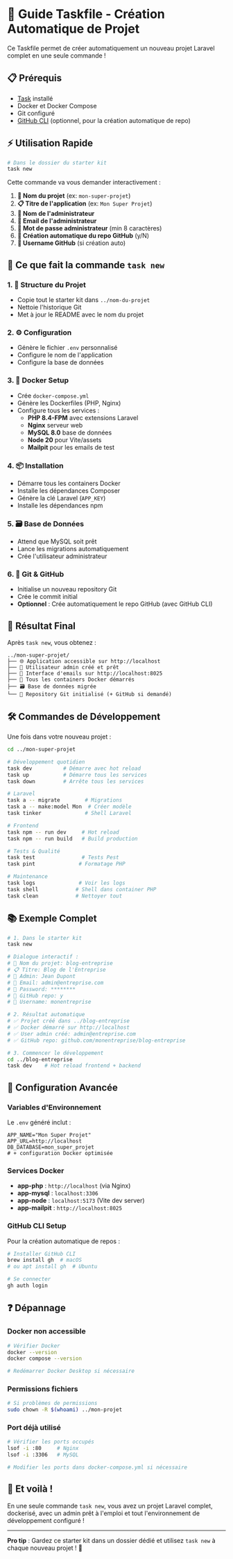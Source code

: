 # 🚀 Guide Taskfile - Création Automatique de Projet

Ce Taskfile permet de créer automatiquement un nouveau projet Laravel complet en une seule commande !

## 📋 Prérequis

- [Task](https://taskfile.dev/installation/) installé
- Docker et Docker Compose
- Git configuré
- [GitHub CLI](https://cli.github.com/) (optionnel, pour la création automatique de repo)

## ⚡ Utilisation Rapide

```bash
# Dans le dossier du starter kit
task new
```

Cette commande va vous demander interactivement :

1. **📁 Nom du projet** (ex: `mon-super-projet`)
2. **📋 Titre de l'application** (ex: `Mon Super Projet`)
3. **👤 Nom de l'administrateur**
4. **📧 Email de l'administrateur**
5. **🔐 Mot de passe administrateur** (min 8 caractères)
6. **🐙 Création automatique du repo GitHub** (y/N)
7. **👤 Username GitHub** (si création auto)

## 🎯 Ce que fait la commande `task new`

### 1. 📁 **Structure du Projet**
- Copie tout le starter kit dans `../nom-du-projet`
- Nettoie l'historique Git
- Met à jour le README avec le nom du projet

### 2. ⚙️ **Configuration**
- Génère le fichier `.env` personnalisé
- Configure le nom de l'application
- Configure la base de données

### 3. 🐳 **Docker Setup**
- Crée `docker-compose.yml`
- Génère les Dockerfiles (PHP, Nginx)
- Configure tous les services :
  - **PHP 8.4-FPM** avec extensions Laravel
  - **Nginx** serveur web
  - **MySQL 8.0** base de données
  - **Node 20** pour Vite/assets
  - **Mailpit** pour les emails de test

### 4. 📦 **Installation**
- Démarre tous les containers Docker
- Installe les dépendances Composer
- Génère la clé Laravel (`APP_KEY`)
- Installe les dépendances npm

### 5. 🗃️ **Base de Données**
- Attend que MySQL soit prêt
- Lance les migrations automatiquement
- Crée l'utilisateur administrateur

### 6. 🐙 **Git & GitHub**
- Initialise un nouveau repository Git
- Crée le commit initial
- **Optionnel** : Crée automatiquement le repo GitHub (avec GitHub CLI)

## 🎉 **Résultat Final**

Après `task new`, vous obtenez :

```
../mon-super-projet/
├── 🌐 Application accessible sur http://localhost
├── 👤 Utilisateur admin créé et prêt
├── 📱 Interface d'emails sur http://localhost:8025
├── 🐳 Tous les containers Docker démarrés
├── 🗃️ Base de données migrée
└── 🐙 Repository Git initialisé (+ GitHub si demandé)
```

## 🛠 **Commandes de Développement**

Une fois dans votre nouveau projet :

```bash
cd ../mon-super-projet

# Développement quotidien
task dev          # Démarre avec hot reload
task up           # Démarre tous les services
task down         # Arrête tous les services

# Laravel
task a -- migrate        # Migrations
task a -- make:model Mon  # Créer modèle
task tinker              # Shell Laravel

# Frontend
task npm -- run dev     # Hot reload
task npm -- run build   # Build production

# Tests & Qualité
task test               # Tests Pest
task pint              # Formatage PHP

# Maintenance
task logs              # Voir les logs
task shell            # Shell dans container PHP
task clean            # Nettoyer tout
```

## 📚 **Exemple Complet**

```bash
# 1. Dans le starter kit
task new

# Dialogue interactif :
# 📁 Nom du projet: blog-entreprise
# 📋 Titre: Blog de l'Entreprise
# 👤 Admin: Jean Dupont
# 📧 Email: admin@entreprise.com
# 🔐 Password: ********
# 🐙 GitHub repo: y
# 👤 Username: monentreprise

# 2. Résultat automatique
# ✅ Projet créé dans ../blog-entreprise
# ✅ Docker démarré sur http://localhost
# ✅ User admin créé: admin@entreprise.com
# ✅ GitHub repo: github.com/monentreprise/blog-entreprise

# 3. Commencer le développement
cd ../blog-entreprise
task dev    # Hot reload frontend + backend
```

## 🔧 **Configuration Avancée**

### Variables d'Environnement

Le `.env` généré inclut :
```env
APP_NAME="Mon Super Projet"
APP_URL=http://localhost
DB_DATABASE=mon_super_projet
# + configuration Docker optimisée
```

### Services Docker

- **app-php** : `http://localhost` (via Nginx)
- **app-mysql** : `localhost:3306`
- **app-node** : `localhost:5173` (Vite dev server)
- **app-mailpit** : `http://localhost:8025`

### GitHub CLI Setup

Pour la création automatique de repos :
```bash
# Installer GitHub CLI
brew install gh  # macOS
# ou apt install gh  # Ubuntu

# Se connecter
gh auth login
```

## ❓ **Dépannage**

### Docker non accessible
```bash
# Vérifier Docker
docker --version
docker compose --version

# Redémarrer Docker Desktop si nécessaire
```

### Permissions fichiers
```bash
# Si problèmes de permissions
sudo chown -R $(whoami) ../mon-projet
```

### Port déjà utilisé
```bash
# Vérifier les ports occupés
lsof -i :80     # Nginx
lsof -i :3306   # MySQL

# Modifier les ports dans docker-compose.yml si nécessaire
```

## 🎊 **Et voilà !**

En une seule commande `task new`, vous avez un projet Laravel complet, dockerisé, avec un admin prêt à l'emploi et tout l'environnement de développement configuré !

---

**Pro tip** : Gardez ce starter kit dans un dossier dédié et utilisez `task new` à chaque nouveau projet ! 🚀
